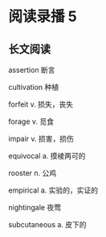 # 阅读录播 5

## 长文阅读

assertion 断言

cultivation 种植

forfeit v. 损失，丧失

forage v. 觅食

impair v. 损害，损伤

equivocal a. 摸棱两可的

rooster n. 公鸡

empirical a. 实验的，实证的

nightingale 夜莺

subcutaneous a. 皮下的